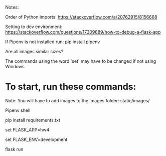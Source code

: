 Notes:

Order of Python imports:
https://stackoverflow.com/a/20762915/8156668

Setting to dev environment: 
https://stackoverflow.com/questions/17309889/how-to-debug-a-flask-app

If Pipenv is not installed run: pip install pipenv

Are all images similar sizes?

The commands using the word 'set' may have to be changed if not using Windows

# To start, run these commands:

Note: You will have to add images to the images folder:
static/images/

Pipenv shell

pip install requirements.txt

set FLASK_APP=hw4

set FLASK_ENV=development

flask run
